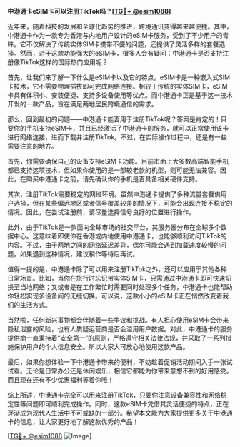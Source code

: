 **中港通卡eSIM卡可以注册TikTok吗？[[TG💪+ @esim1088](https://t.me/s/esim1088)]**

近年来，随着科技的发展和全球化趋势的推进，跨境通讯变得越来越便捷。其中，中港通卡作为一款专为香港与内地用户设计的eSIM卡服务，受到了不少用户的青睐。它不仅解决了传统实体SIM卡携带不便的问题，还提供了灵活多样的套餐选择。然而，对于这款功能强大的eSIM卡，很多人会有疑问：中港通卡是否支持注册像TikTok这样的国际热门应用呢？

首先，让我们来了解一下什么是eSIM卡以及它的特点。eSIM卡是一种嵌入式SIM卡技术，它不需要物理插拔即可完成网络连接。相较于传统的实体SIM卡，eSIM卡具有体积小、安装便捷、支持多设备使用等优点。而中港通卡正是基于这一技术开发的一款产品，旨在满足两地居民跨境通信的需求。

那么，回到最初的问题——中港通卡能否用于注册TikTok呢？答案是肯定的！只要你的手机支持eSIM卡，并且已经激活了中港通卡的服务，就可以正常使用该卡进行网络连接，进而下载并注册TikTok。不过，在实际操作过程中，还是有一些需要注意的地方。

首先，你需要确保自己的设备支持eSIM卡功能。目前市面上大多数高端智能手机都已支持这项技术，但如果你使用的是一部较老款的机型，则可能无法兼容。因此，在购买中港通卡之前，请先确认你的手机是否具备相关硬件支持。

其次，注册TikTok需要稳定的网络环境。虽然中港通卡提供了多种流量套餐供用户选择，但在某些偏远地区或者信号覆盖较差的情况下，可能会出现连接不稳定的情况。因此，在尝试注册前，请尽量选择信号良好的位置进行操作。

此外，由于TikTok是一款面向全球市场的社交平台，其服务器分布在全球多个数据中心。这意味着即使你在香港或内地使用中港通卡，也能够顺利访问TikTok的内容。不过，由于两地之间的网络延迟差异，偶尔可能会遇到加载速度较慢的问题。如果遇到这种情况，建议稍作等待后再试。

值得一提的是，中港通卡除了可以用来注册TikTok之外，还可以应用于其他各种日常场景。比如，当你在旅行时忘记带实体SIM卡，只需通过中港通卡即可快速切换至当地网络；又或者是在工作繁忙时需要同时处理多个任务，中港通卡也能帮助你轻松实现多设备间的无缝切换。可以说，这款小小的eSIM卡正在悄然改变着我们的生活方式。

当然啦，任何新兴事物都会伴随着一些争议和挑战。有人担心使用eSIM卡会带来隐私泄露的风险，也有人质疑运营商是否会滥用用户数据。对此，中港通卡的服务提供商一直秉持着“安全第一”的原则，严格遵守相关法律法规，并采取了一系列措施保护用户的个人信息安全。所以大家大可放心地使用这款产品。

最后，如果你想体验一下中港通卡带来的便利，不妨趁着促销活动期间入手一张试试看。无论是日常办公还是休闲娱乐，相信它都能为你带来意想不到的好用感受。而且现在还有不少优惠福利等着你哦！

综上所述，中港通卡完全可以用来注册TikTok，只要你注意设备兼容性和网络稳定性等问题即可顺利完成操作。同时，这款eSIM卡凭借其灵活便捷的特点，正在逐渐成为现代人生活中不可或缺的一部分。希望本文能为大家提供更多关于中港通卡的信息，让大家更好地了解这款优秀的产品！

[[TG💪+ @esim1088](https://t.me/s/esim1088) ![Image](https://i.postimg.cc/4NQfJmqS/Snipaste-2025-05-13-00-14-12.png)]